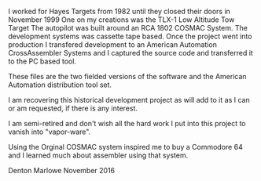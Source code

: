 I worked for Hayes Targets from 1982 until they closed their doors
in November 1999
One on my creations was the TLX-1 Low Altitude Tow Target
The autopilot was built around an RCA 1802 COSMAC System. The
development systems was cassette tape based.
Once the project went into production I transfered development
to an American Automation CrossAssembler Systems and I captured the
source code and transferred it to the PC based tool.

These files are the two fielded versions of the software and the American
Automation distribution tool set. 

I am recovering this historical development project as will add to it as I
can or am requested, if there is any interest.

I am semi-retired and don't wish all the hard work I put into this project to
vanish into "vapor-ware".

Using the Orginal COSMAC system inspired me to buy a Commodore 64 and I learned
much about assembler using that system.

Denton Marlowe
November 2016